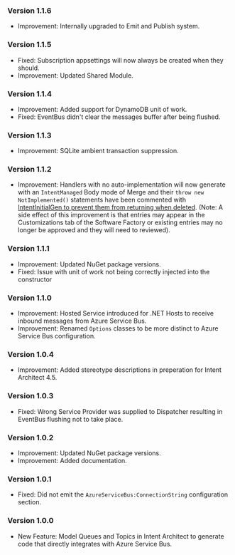 ### Version 1.1.6

- Improvement: Internally upgraded to Emit and Publish system.

### Version 1.1.5

- Fixed: Subscription appsettings will now always be created when they should.
- Improvement: Updated Shared Module.

### Version 1.1.4

- Improvement: Added support for DynamoDB unit of work.
- Fixed: EventBus didn't clear the messages buffer after being flushed.

### Version 1.1.3

- Improvement: SQLite ambient transaction suppression.

### Version 1.1.2

- Improvement: Handlers with no auto-implementation will now generate with an `IntentManaged` Body mode of Merge and their `throw new NotImplemented()` statements have been commented with [IntentInitialGen to prevent them from returning when deleted](https://docs.intentarchitect.com/articles/application-development/code-management/code-management-csharp/code-management-csharp.html#the--intentinitialgen-instruction). (Note: A side effect of this improvement is that entries may appear in the Customizations tab of the Software Factory or existing entries may no longer be approved and they will need to reviewed).

### Version 1.1.1

- Improvement: Updated NuGet package versions.
- Fixed: Issue with unit of work not being correctly injected into the constructor

### Version 1.1.0

- Improvement: Hosted Service introduced for .NET Hosts to receive inbound messages from Azure Service Bus.
- Improvement: Renamed `Options` classes to be more distinct to Azure Service Bus configuration.

### Version 1.0.4

- Improvement: Added stereotype descriptions in preperation for Intent Architect 4.5. 

### Version 1.0.3

- Fixed: Wrong Service Provider was supplied to Dispatcher resulting in EventBus flushing not to take place.

### Version 1.0.2

- Improvement: Updated NuGet package versions.
- Improvement: Added documentation.

### Version 1.0.1

- Fixed: Did not emit the `AzureServiceBus:ConnectionString` configuration section.

### Version 1.0.0

- New Feature: Model Queues and Topics in Intent Architect to generate code that directly integrates with Azure Service Bus.
